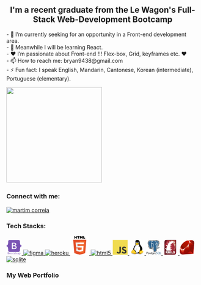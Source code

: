 <h2 align="center">I'm a recent graduate from the Le Wagon's Full-Stack Web-Development Bootcamp</h2>  

<p>
  - 🔭 I’m currently seeking for an opportunity in a Front-end development area. <br>
  - 🌱 Meanwhile I will be learning React.<br>
  - ❤️ I’m passionate about Front-end !!! Flex-box, Grid, keyframes etc. ❤️<br>
  - 📫 How to reach me: bryan9438@gmail.com<br>
  - ⚡ Fun fact: I speak English, Mandarin, Cantonese, Korean (intermediate), Portuguese (elementary).<br>
</p>

 <img src="https://www.icegif.com/wp-content/uploads/running-icegif-12.gif" width="250" height="250"/>
 
 <h3>
   Connect with me: <br>
 </h3>
 
<a href="https://www.linkedin.com/in/bryan-wong-a02648b4/" target="blank"><img align="center" src="https://raw.githubusercontent.com/rahuldkjain/github-profile-readme-generator/master/src/images/icons/Social/linked-in-alt.svg" alt="martim correia" height="20" width="20" /></a>


<h3>
  Tech Stacks: <br>
</h3>
  <a href="https://getbootstrap.com" target="_blank" rel="noreferrer"> 
    <img src="https://raw.githubusercontent.com/devicons/devicon/master/icons/bootstrap/bootstrap-plain-wordmark.svg" alt="bootstrap" width="40" height="40"/> 
  </a>
  
  <a href="https://www.figma.com/" target="_blank" rel="noreferrer"> 
    <img src="https://www.vectorlogo.zone/logos/figma/figma-icon.svg" alt="figma" width="40" height="40"/> 
  </a> 
  
  <a href="https://heroku.com" target="_blank" rel="noreferrer"> 
    <img src="https://www.vectorlogo.zone/logos/heroku/heroku-icon.svg" alt="heroku" width="40" height="40"/> 
  </a> 
  
  <a href="https://www.w3.org/html/" target="_blank" rel="noreferrer"> 
    <img src="https://raw.githubusercontent.com/devicons/devicon/master/icons/html5/html5-original-wordmark.svg" alt="html5" width="50" height="50"/> 
  </a> 
    
  <a href="https://www.w3schools.com/css/default.asp" target="_blank" rel="noreferrer"> 
    <img src="https://upload.wikimedia.org/wikipedia/commons/thumb/3/3d/CSS.3.svg/1200px-CSS.3.svg.png" alt="html5" width="40" height="50"/> 
  </a> 
  
  <a href="https://developer.mozilla.org/en-US/docs/Web/JavaScript" target="_blank" rel="noreferrer"> 
    <img src="https://raw.githubusercontent.com/devicons/devicon/master/icons/javascript/javascript-original.svg" alt="javascript" width="40" height="40"/> 
  </a>
    
  <a href="https://www.linux.org/" target="_blank" rel="noreferrer"> 
    <img src="https://raw.githubusercontent.com/devicons/devicon/master/icons/linux/linux-original.svg" alt="linux" width="40" height="40"/> 
  </a> 
    
  <a href="https://www.postgresql.org" target="_blank" rel="noreferrer"> 
    <img src="https://raw.githubusercontent.com/devicons/devicon/master/icons/postgresql/postgresql-original-wordmark.svg" alt="postgresql" width="40" height="40"/>     </a> 
    
  <a href="https://rubyonrails.org" target="_blank" rel="noreferrer"> 
    <img src="https://raw.githubusercontent.com/devicons/devicon/master/icons/rails/rails-original-wordmark.svg" alt="rails" width="40" height="40"/> 
  </a> 
      
  <a href="https://www.ruby-lang.org/en/" target="_blank" rel="noreferrer"> 
     <img src="https://raw.githubusercontent.com/devicons/devicon/master/icons/ruby/ruby-original.svg" alt="ruby" width="40" height="40"/> 
  </a> 
     
  <a href="https://www.sqlite.org/" target="_blank" rel="noreferrer">  
    <img src="https://www.vectorlogo.zone/logos/sqlite/sqlite-icon.svg" alt="sqlite" width="40" height="40"/> 
  </a> 

<h3>My Web Portfolio<h3/>
<a href="https://bw-profile.herokuapp.com/" target="_blank" rel="noreferrer"> </a> 
